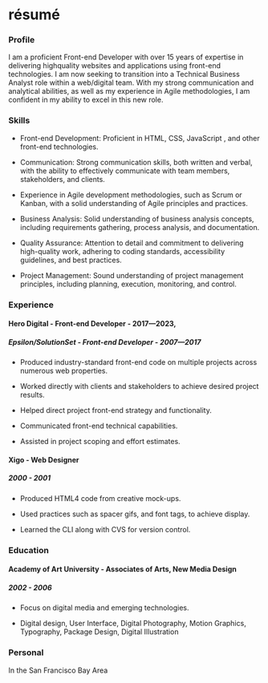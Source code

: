 # résumé

### Profile
I am a proficient Front-end Developer with over 15 years of expertise in delivering highquality
websites and applications using front-end technologies. I am now seeking to
transition into a Technical Business Analyst role within a web/digital team. With my strong
communication and analytical abilities, as well as my experience in Agile methodologies, I
am confident in my ability to excel in this new role.

### Skills
* Front-end Development: Proficient in HTML, CSS, JavaScript , and other front-end
technologies.

* Communication: Strong communication skills, both written and verbal, with the ability to effectively communicate with team members, stakeholders, and clients.

* Experience in Agile development methodologies, such as Scrum or Kanban, with a solid understanding of Agile principles and practices.

* Business Analysis: Solid understanding of business analysis concepts, including requirements gathering, process analysis, and documentation.

* Quality Assurance: Attention to detail and commitment to delivering high-quality work, adhering to coding standards, accessibility guidelines, and best practices.

* Project Management: Sound understanding of project management principles, including planning, execution, monitoring, and control.

### Experience

#### Hero Digital - Front-end Developer - 2017—2023,
##### Epsilon/SolutionSet - Front-end Developer - 2007—2017

* Produced industry-standard front-end code on multiple projects across numerous web properties.

* Worked directly with clients and stakeholders to achieve desired project results.

* Helped direct project front-end strategy and functionality.

* Communicated front-end technical capabilities.

* Assisted in project scoping and effort estimates.

#### Xigo - Web Designer
##### 2000 - 2001

* Produced HTML4 code from creative mock-ups.

* Used practices such as spacer gifs, and font tags, to achieve display.

* Learned the CLI along with CVS for version control.

### Education

#### Academy of Art University - Associates of Arts, New Media Design
##### 2002 - 2006

* Focus on digital media and emerging technologies.

* Digital design, User Interface, Digital Photography, Motion Graphics, Typography, Package Design, Digital Illustration

### Personal

In the San Francisco Bay Area
